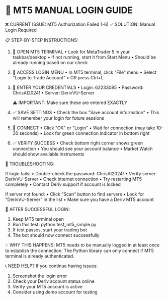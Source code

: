 🔧 MT5 MANUAL LOGIN GUIDE
==========================

❌ CURRENT ISSUE: MT5 Authorization Failed (-6)
✅ SOLUTION: Manual Login Required

📋 STEP-BY-STEP INSTRUCTIONS:

1. 🎯 OPEN MT5 TERMINAL
   • Look for MetaTrader 5 in your taskbar/desktop
   • If not running, start it from Start Menu
   • Should be already running based on our check

2. 🔐 ACCESS LOGIN MENU
   • In MT5 terminal, click "File" menu
   • Select "Login to Trade Account"
   • OR press Ctrl+L

3. 📝 ENTER YOUR CREDENTIALS
   • Login: 62233085
   • Password: ChrisAI2024!
   • Server: DerivVU-Server
   
   ⚠️ IMPORTANT: Make sure these are entered EXACTLY

4. ✅ SAVE SETTINGS
   • Check the box "Save account information"
   • This will remember your login for future sessions

5. 🔗 CONNECT
   • Click "OK" or "Login"
   • Wait for connection (may take 10-30 seconds)
   • Look for green connection indicator in bottom right

6. ✅ VERIFY SUCCESS
   • Check bottom right corner shows green connection
   • You should see your account balance
   • Market Watch should show available instruments

🚨 TROUBLESHOOTING:

If login fails:
• Double-check the password: ChrisAI2024!
• Verify server: DerivVU-Server
• Check internet connection
• Try restarting MT5 completely
• Contact Deriv support if account is locked

If server not found:
• Click "Scan" button to find servers
• Look for "DerivVU-Server" in the list
• Make sure you have a Deriv MT5 account

🎯 AFTER SUCCESSFUL LOGIN:

1. Keep MT5 terminal open
2. Run this test: python test_mt5_simple.py
3. If test passes, start your trading bot
4. The bot should now connect successfully

💡 WHY THIS HAPPENS:
MT5 needs to be manually logged in at least once to establish the connection. 
The Python library can only connect if MT5 terminal is already authenticated.

📞 NEED HELP?
If you continue having issues:
1. Screenshot the login error
2. Check your Deriv account status online
3. Verify your MT5 account is active
4. Consider using demo account for testing
